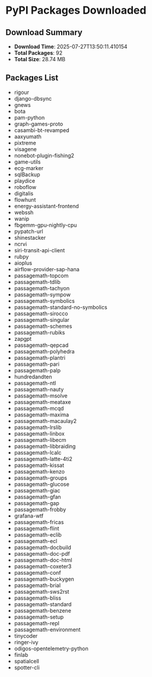 # PyPI Packages Downloaded

## Download Summary
- **Download Time**: 2025-07-27T13:50:11.410154
- **Total Packages**: 92
- **Total Size**: 28.74 MB

## Packages List
- rigour
- django-dbsync
- gnews
- bota
- pam-python
- graph-games-proto
- casambi-bt-revamped
- aaxyumath
- pixtreme
- visagene
- nonebot-plugin-fishing2
- game-utils
- ecg-marker
- sqlBackup
- playdice
- roboflow
- digitalis
- flowhunt
- energy-assistant-frontend
- webssh
- wanip
- fbgemm-gpu-nightly-cpu
- pypatch-url
- shinestacker
- ncrvi
- siri-transit-api-client
- rubpy
- aioplus
- airflow-provider-sap-hana
- passagemath-topcom
- passagemath-tdlib
- passagemath-tachyon
- passagemath-sympow
- passagemath-symbolics
- passagemath-standard-no-symbolics
- passagemath-sirocco
- passagemath-singular
- passagemath-schemes
- passagemath-rubiks
- zapgpt
- passagemath-qepcad
- passagemath-polyhedra
- passagemath-plantri
- passagemath-pari
- passagemath-palp
- hundredandten
- passagemath-ntl
- passagemath-nauty
- passagemath-msolve
- passagemath-meataxe
- passagemath-mcqd
- passagemath-maxima
- passagemath-macaulay2
- passagemath-lrslib
- passagemath-linbox
- passagemath-libecm
- passagemath-libbraiding
- passagemath-lcalc
- passagemath-latte-4ti2
- passagemath-kissat
- passagemath-kenzo
- passagemath-groups
- passagemath-glucose
- passagemath-giac
- passagemath-gfan
- passagemath-gap
- passagemath-frobby
- grafana-wtf
- passagemath-fricas
- passagemath-flint
- passagemath-eclib
- passagemath-ecl
- passagemath-docbuild
- passagemath-doc-pdf
- passagemath-doc-html
- passagemath-coxeter3
- passagemath-conf
- passagemath-buckygen
- passagemath-brial
- passagemath-sws2rst
- passagemath-bliss
- passagemath-standard
- passagemath-benzene
- passagemath-setup
- passagemath-repl
- passagemath-environment
- tinycoder
- ringer-ivy
- odigos-opentelemetry-python
- finlab
- spatialcell
- spotter-cli
